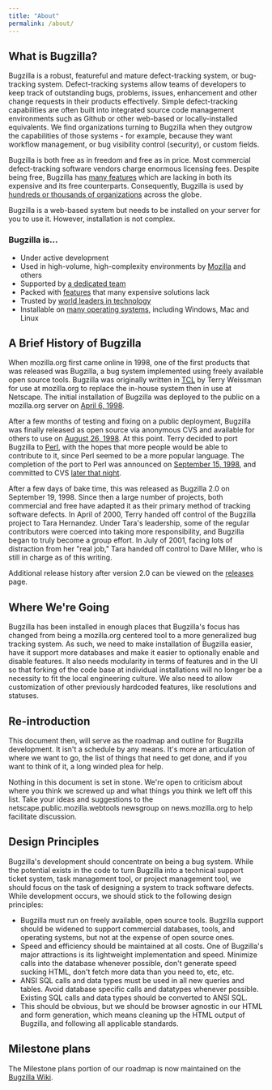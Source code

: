 ```yaml
---
title: "About"
permalink: /about/
---
```


## What is Bugzilla?

Bugzilla is a robust, featureful and mature defect-tracking system, or bug-tracking system. Defect-tracking systems allow teams of developers to keep track of outstanding bugs, problems, issues, enhancement and other change requests in their products effectively. Simple defect-tracking capabilities are often built into integrated source code management environments such as Github or other web-based or locally-installed equivalents. We find organizations turning to Bugzilla when they outgrow the capabilities of those systems - for example, because they want workflow management, or bug visibility control (security), or custom fields.

Bugzilla is both free as in freedom and free as in price. Most commercial defect-tracking software vendors charge enormous licensing fees. Despite being free, Bugzilla has [many features](/features/) which are lacking in both its expensive and its free counterparts. Consequently, Bugzilla is used by [hundreds or thousands of organizations](/installation-list/) across the globe.

Bugzilla is a web-based system but needs to be installed on your server for you to use it. However, installation is not complex.

### Bugzilla is...

*   Under active development
*   Used in high-volume, high-complexity environments by [Mozilla](https://bugzilla.mozilla.org/) and others
*   Supported by [a dedicated team](/developers/)
*   Packed with [features](/features/) that many expensive solutions lack
*   Trusted by [world leaders in technology](/installation-list/)
*   Installable on [many operating systems](https://bugzilla.readthedocs.io/en/latest/installing/index.html), including Windows, Mac and Linux

## A Brief History of Bugzilla

When mozilla.org first came online in 1998, one of the first products that was released was Bugzilla, a bug system implemented using freely available open source tools. Bugzilla was originally written in [TCL](http://www.tcl.tk/scripting/) by Terry Weissman for use at mozilla.org to replace the in-house system then in use at Netscape. The initial installation of Bugzilla was deployed to the public on a mozilla.org server on [April 6, 1998](https://www-archive.mozilla.org/news.html#p17).

After a few months of testing and fixing on a public deployment, Bugzilla was finally released as open source via anonymous CVS and available for others to use on [August 26, 1998](https://www-archive.mozilla.org/news.html#p44). At this point. Terry decided to port Bugzilla to [Perl](http://www.perl.org), with the hopes that more people would be able to contribute to it, since Perl seemed to be a more popular language. The completion of the port to Perl was announced on [September 15, 1998](https://www-archive.mozilla.org/news.html#p51), and committed to CVS [later that night](https://github.com/bugzilla/bugzilla/commit/4727e6c09f88e63f02e6c8f359862d0c0942ed36).

After a few days of bake time, this was released as Bugzilla 2.0 on September 19, 1998\. Since then a large number of projects, both commercial and free have adapted it as their primary method of tracking software defects. In April of 2000, Terry handed off control of the Bugzilla project to Tara Hernandez. Under Tara's leadership, some of the regular contributors were coerced into taking more responsibility, and Bugzilla began to truly become a group effort. In July of 2001, facing lots of distraction from her "real job," Tara handed off control to Dave Miller, who is still in charge as of this writing.

Additional release history after version 2.0 can be viewed on the [releases](/releases/) page.

## Where We're Going

Bugzilla has been installed in enough places that Bugzilla's focus has changed from being a mozilla.org centered tool to a more generalized bug tracking system. As such, we need to make installation of Bugzilla easier, have it support more databases and make it easier to optionally enable and disable features. It also needs modularity in terms of features and in the UI so that forking of the code base at individual installations will no longer be a necessity to fit the local engineering culture. We also need to allow customization of other previously hardcoded features, like resolutions and statuses.

## Re-introduction

This document then, will serve as the roadmap and outline for Bugzilla development. It isn't a schedule by any means. It's more an articulation of where we want to go, the list of things that need to get done, and if you want to think of it, a long winded plea for help.

Nothing in this document is set in stone. We're open to criticism about where you think we screwed up and what things you think we left off this list. Take your ideas and suggestions to the netscape.public.mozilla.webtools newsgroup on news.mozilla.org to help facilitate discussion.

## Design Principles

Bugzilla's development should concentrate on being a bug system. While the potential exists in the code to turn Bugzilla into a technical support ticket system, task management tool, or project management tool, we should focus on the task of designing a system to track software defects. While development occurs, we should stick to the following design principles:

*   Bugzilla must run on freely available, open source tools. Bugzilla support should be widened to support commercial databases, tools, and operating systems, but not at the expense of open source ones.
*   Speed and efficiency should be maintained at all costs. One of Bugzilla's major attractions is its lightweight implementation and speed. Minimize calls into the database whenever possible, don't generate speed sucking HTML, don't fetch more data than you need to, etc, etc.
*   ANSI SQL calls and data types must be used in all new queries and tables. Avoid database specific calls and datatypes whenever possible. Existing SQL calls and data types should be converted to ANSI SQL.
*   This should be obvious, but we should be browser agnostic in our HTML and form generation, which means cleaning up the HTML output of Bugzilla, and following all applicable standards.

## Milestone plans

The Milestone plans portion of our roadmap is now maintained on the [Bugzilla Wiki](https://wiki.mozilla.org/Bugzilla:Roadmap).
